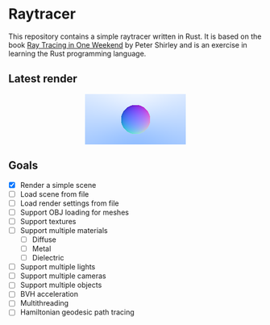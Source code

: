 # Raytracer

This repository contains a simple raytracer written in Rust. It is based on the book [Ray Tracing in One Weekend](https://raytracing.github.io/books/RayTracingInOneWeekend.html) by Peter Shirley and is an exercise in learning the Rust programming language.

## Latest render

<p align="center">
  <img align="center" src="./docs/latest_render.png"  alt="Latest render"/>
</p>

## Goals

- [x] Render a simple scene
- [ ] Load scene from file
- [ ] Load render settings from file
- [ ] Support OBJ loading for meshes
- [ ] Support textures
- [ ] Support multiple materials
   - [ ] Diffuse
   - [ ] Metal
   - [ ] Dielectric
- [ ] Support multiple lights
- [ ] Support multiple cameras
- [ ] Support multiple objects
- [ ] BVH acceleration
- [ ] Multithreading
- [ ] Hamiltonian geodesic path tracing 